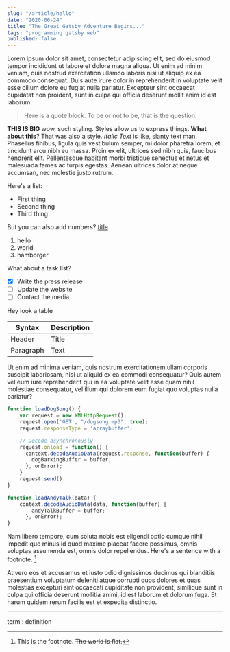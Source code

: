 ```yaml
---
slug: "/article/hello"
date: "2020-06-24"
title: "The Great Gatsby Adventure Begins..."
tags: "programming gatsby web"
published: false
---
```


Lorem ipsum dolor sit amet, consectetur adipiscing elit, sed do eiusmod tempor incididunt ut labore et dolore magna aliqua. Ut enim ad minim veniam, quis nostrud exercitation ullamco laboris nisi ut aliquip ex ea commodo consequat. Duis aute irure dolor in reprehenderit in voluptate velit esse cillum dolore eu fugiat nulla pariatur. Excepteur sint occaecat cupidatat non proident, sunt in culpa qui officia deserunt mollit anim id est laborum.

> Here is a quote block. To be or not to be, that is the question.

**THIS IS BIG** wow, such styling. Styles allow us to express things. __What about this__? That was also a style. *Italic Text* is like, slanty text man. Phasellus finibus, ligula quis vestibulum semper, mi dolor pharetra lorem, et tincidunt arcu nibh eu massa. Proin ex elit, ultrices sed nibh quis, faucibus hendrerit elit. Pellentesque habitant morbi tristique senectus et netus et malesuada fames ac turpis egestas. Aenean ultrices dolor at neque accumsan, nec molestie justo rutrum.

Here's a list:

- First thing
- Second thing
- Third thing

But you can also add numbers? [title](https://www.example.com)

1. hello
2. world
3. hamborger

What about a task list?

- [x] Write the press release
- [ ] Update the website
- [ ] Contact the media

Hey look a table

| Syntax | Description |
| ----------- | ----------- |
| Header | Title |
| Paragraph | Text |

Ut enim ad minima veniam, quis nostrum exercitationem ullam corporis suscipit laboriosam, nisi ut aliquid ex ea commodi consequatur? Quis autem vel eum iure reprehenderit qui in ea voluptate velit esse quam nihil molestiae consequatur, vel illum qui dolorem eum fugiat quo voluptas nulla pariatur?

```javascript
function loadDogSong() {
    var request = new XMLHttpRequest();
    request.open('GET', "/dogsong.mp3", true);
    request.responseType = 'arraybuffer';

    // Decode asynchronously
    request.onload = function() {
      context.decodeAudioData(request.response, function(buffer) {
        dogBarkingBuffer = buffer;
      }, onError);
    }
    request.send()
}

function loadAndyTalk(data) {
    context.decodeAudioData(data, function(buffer) {
        andyTalkBuffer = buffer;
      }, onError);
}
```

Nam libero tempore, cum soluta nobis est eligendi optio cumque nihil impedit quo minus id quod maxime placeat facere possimus, omnis voluptas assumenda est, omnis dolor repellendus. Here's a sentence with a footnote. [^1]

At vero eos et accusamus et iusto odio dignissimos ducimus qui blanditiis praesentium voluptatum deleniti atque corrupti quos dolores et quas molestias excepturi sint occaecati cupiditate non provident, similique sunt in culpa qui officia deserunt mollitia animi, id est laborum et dolorum fuga. Et harum quidem rerum facilis est et expedita distinctio.

[^1]: This is the footnote. ~~The world is flat.~~

---

term
: definition